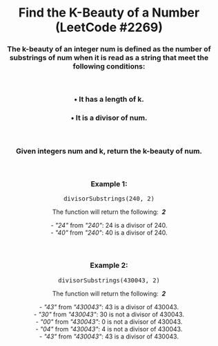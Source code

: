 <div align = "center">

# Find the K-Beauty of a Number (LeetCode #2269)

</div>

<div align = "center">

<h3>The k-beauty of an integer num is defined as the number of substrings of num when it is read as a string that meet the following conditions:</h3>
<br>

<h3>• It has a length of <strong>k</strong>.</h3>
<h3>• It is a divisor of <strong>num</strong>.</h3>
<br>

<h3>Given integers num and k, return the k-beauty of num.</h3>
<br>

<h3>Example 1:</h3>

<pre>divisorSubstrings(240, 2)</pre>

<p>The function will return the following: &nbsp;<em><strong>2</strong></em></p>
- <em>"24"</em> from <em>"240"</em>: 24 is a divisor of 240.<br>
- <em>"40"</em> from <em>"240"</em>: 40 is a divisor of 240.<br>
<br>
<br>

<h3>Example 2:</h3>

<pre>divisorSubstrings(430043, 2)</pre>

<p>The function will return the following: &nbsp;<em><strong>2</strong></em></p>
- <em>"43"</em> from <em>"430043"</em>: 43 is a divisor of 430043.<br>
- <em>"30"</em> from <em>"430043"</em>: 30 is not a divisor of 430043.<br>
- <em>"00"</em> from <em>"430043"</em>: 0 is not a divisor of 430043.<br>
- <em>"04"</em> from <em>"430043"</em>: 4 is not a divisor of 430043.<br>
- <em>"43"</em> from <em>"430043"</em>: 43 is a divisor of 430043.<br>
<br>
</div>
